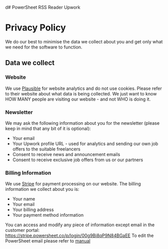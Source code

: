 d# PowerSheet RSS Reader Upwork

# Privacy Policy

We do our best to minimise the data we collect about you and get only what we need for the software to function.

## Data we collect

### Website

We use [Plausible](https://plausible.io/) for website analytics and do not use cookies. Please refer to their website about what data is being collected.
We just want to know HOW MANY people are visiting our website - and not WHO is doing it.

### Newsletter

We may ask the following information about you for the newsletter (please keep in mind that any bit of it is optional):
* Your email
* Your Upwork profile URL - used for analytics and sending our own job offers to the suitable freelancers
* Consent to receive news and announcement emails
* Consent to receive exclusive job offers from us or our partners

### Billing Information

We use [Stripe](https://stripe.com) for payment processing on our website. The billing information we collect about you is:

* Your name
* Your email
* Your billing address
* Your payment method information

You can access and modify any piece of information except email in the customer portal: https://stripe.powersheet.co/p/login/00g9Bi8qP9N84BGaEE
To edit the PowerSheet email please refer to [manual](https://powersheet.co/rss-reader-upwork/manual#i-want-to-change-the-email-i-am-sending-from)

